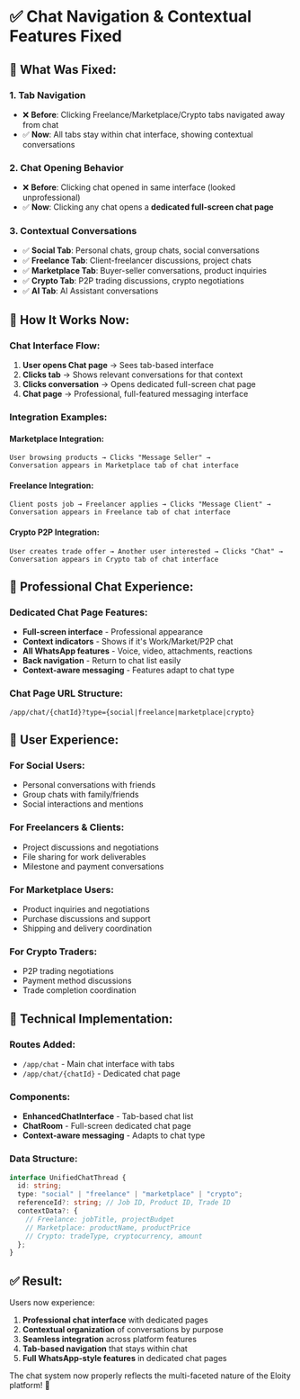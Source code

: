# ✅ Chat Navigation & Contextual Features Fixed

## 🎯 **What Was Fixed:**

### 1. **Tab Navigation**
- ❌ **Before**: Clicking Freelance/Marketplace/Crypto tabs navigated away from chat
- ✅ **Now**: All tabs stay within chat interface, showing contextual conversations

### 2. **Chat Opening Behavior** 
- ❌ **Before**: Clicking chat opened in same interface (looked unprofessional)
- ✅ **Now**: Clicking any chat opens a **dedicated full-screen chat page**

### 3. **Contextual Conversations**
- ✅ **Social Tab**: Personal chats, group chats, social conversations
- ✅ **Freelance Tab**: Client-freelancer discussions, project chats
- ✅ **Marketplace Tab**: Buyer-seller conversations, product inquiries
- ✅ **Crypto Tab**: P2P trading discussions, crypto negotiations
- ✅ **AI Tab**: AI Assistant conversations

## 🚀 **How It Works Now:**

### **Chat Interface Flow:**
1. **User opens Chat page** → Sees tab-based interface
2. **Clicks tab** → Shows relevant conversations for that context
3. **Clicks conversation** → Opens dedicated full-screen chat page
4. **Chat page** → Professional, full-featured messaging interface

### **Integration Examples:**

#### **Marketplace Integration:**
```
User browsing products → Clicks "Message Seller" → 
Conversation appears in Marketplace tab of chat interface
```

#### **Freelance Integration:**
```
Client posts job → Freelancer applies → Clicks "Message Client" →
Conversation appears in Freelance tab of chat interface  
```

#### **Crypto P2P Integration:**
```
User creates trade offer → Another user interested → Clicks "Chat" →
Conversation appears in Crypto tab of chat interface
```

## 📱 **Professional Chat Experience:**

### **Dedicated Chat Page Features:**
- **Full-screen interface** - Professional appearance
- **Context indicators** - Shows if it's Work/Market/P2P chat
- **All WhatsApp features** - Voice, video, attachments, reactions
- **Back navigation** - Return to chat list easily
- **Context-aware messaging** - Features adapt to chat type

### **Chat Page URL Structure:**
```
/app/chat/{chatId}?type={social|freelance|marketplace|crypto}
```

## 🎨 **User Experience:**

### **For Social Users:**
- Personal conversations with friends
- Group chats with family/friends
- Social interactions and mentions

### **For Freelancers & Clients:**
- Project discussions and negotiations
- File sharing for work deliverables  
- Milestone and payment conversations

### **For Marketplace Users:**
- Product inquiries and negotiations
- Purchase discussions and support
- Shipping and delivery coordination

### **For Crypto Traders:**
- P2P trading negotiations
- Payment method discussions
- Trade completion coordination

## 🔧 **Technical Implementation:**

### **Routes Added:**
- `/app/chat` - Main chat interface with tabs
- `/app/chat/{chatId}` - Dedicated chat page

### **Components:**
- **EnhancedChatInterface** - Tab-based chat list
- **ChatRoom** - Full-screen dedicated chat page
- **Context-aware messaging** - Adapts to chat type

### **Data Structure:**
```typescript
interface UnifiedChatThread {
  id: string;
  type: "social" | "freelance" | "marketplace" | "crypto";
  referenceId?: string; // Job ID, Product ID, Trade ID
  contextData?: {
    // Freelance: jobTitle, projectBudget
    // Marketplace: productName, productPrice  
    // Crypto: tradeType, cryptocurrency, amount
  };
}
```

## ✅ **Result:**

Users now experience:
1. **Professional chat interface** with dedicated pages
2. **Contextual organization** of conversations by purpose
3. **Seamless integration** across platform features
4. **Tab-based navigation** that stays within chat
5. **Full WhatsApp-style features** in dedicated chat pages

The chat system now properly reflects the multi-faceted nature of the Eloity platform! 🎉

